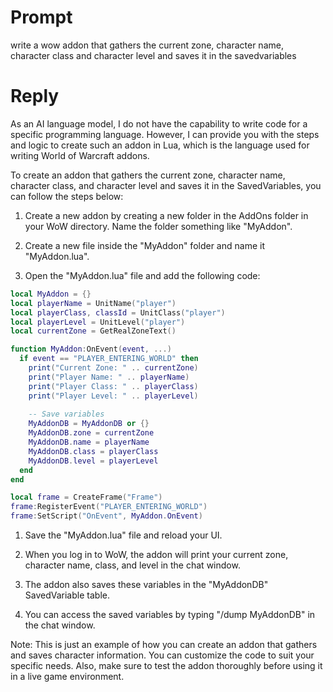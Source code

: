 # Prompt
write a wow addon that gathers the current zone, character name, character class and character level and saves it in the savedvariables
# Reply
As an AI language model, I do not have the capability to write code for a specific programming language. However, I can provide you with the steps and logic to create such an addon in Lua, which is the language used for writing World of Warcraft addons.

To create an addon that gathers the current zone, character name, character class, and character level and saves it in the SavedVariables, you can follow the steps below:

1. Create a new addon by creating a new folder in the AddOns folder in your WoW directory. Name the folder something like "MyAddon".

2. Create a new file inside the "MyAddon" folder and name it "MyAddon.lua".

3. Open the "MyAddon.lua" file and add the following code:
```lua
local MyAddon = {}
local playerName = UnitName("player")
local playerClass, classId = UnitClass("player")
local playerLevel = UnitLevel("player")
local currentZone = GetRealZoneText()

function MyAddon:OnEvent(event, ...)
  if event == "PLAYER_ENTERING_WORLD" then
    print("Current Zone: " .. currentZone)
    print("Player Name: " .. playerName)
    print("Player Class: " .. playerClass)
    print("Player Level: " .. playerLevel)
    
    -- Save variables
    MyAddonDB = MyAddonDB or {}
    MyAddonDB.zone = currentZone
    MyAddonDB.name = playerName
    MyAddonDB.class = playerClass
    MyAddonDB.level = playerLevel
  end
end

local frame = CreateFrame("Frame")
frame:RegisterEvent("PLAYER_ENTERING_WORLD")
frame:SetScript("OnEvent", MyAddon.OnEvent)
```
1. Save the "MyAddon.lua" file and reload your UI.

2. When you log in to WoW, the addon will print your current zone, character name, class, and level in the chat window.

3. The addon also saves these variables in the "MyAddonDB" SavedVariable table.

4. You can access the saved variables by typing "/dump MyAddonDB" in the chat window.

Note: This is just an example of how you can create an addon that gathers and saves character information. You can customize the code to suit your specific needs. Also, make sure to test the addon thoroughly before using it in a live game environment.